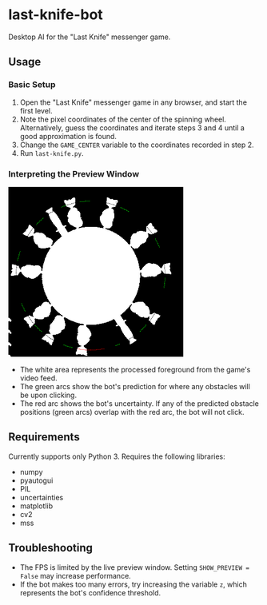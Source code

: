 # last-knife-bot
Desktop AI for the "Last Knife" messenger game.

## Usage
### Basic Setup
1. Open the "Last Knife" messenger game in any browser,
and start the first level.
2. Note the pixel coordinates of the center of the spinning wheel.
   Alternatively, guess the coordinates and iterate steps 3 and 4 until a good
   approximation is found.
3. Change the `GAME_CENTER` variable to the coordinates recorded in step 2.
4. Run `last-knife.py`.

### Interpreting the Preview Window
![Screenshot of bot during gameplay.](https://raw.githubusercontent.com/wgxli/last-knife-bot/master/screenshot.png)
* The white area represents the processed foreground from the game's video feed.
* The green arcs show the bot's prediction for where any obstacles will be
  upon clicking.
* The red arc shows the bot's uncertainty.
  If any of the predicted obstacle positions (green arcs) overlap with
  the red arc, the bot will not click.

## Requirements
Currently supports only Python 3.
Requires the following libraries:
* numpy
* pyautogui
* PIL
* uncertainties
* matplotlib
* cv2
* mss

## Troubleshooting
* The FPS is limited by the live preview window.
  Setting `SHOW_PREVIEW = False` may increase performance.
* If the bot makes too many errors, try increasing the variable `z`,
  which represents the bot's confidence threshold.
